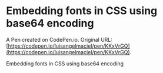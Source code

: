 # Embedding fonts in CSS using base64 encoding

A Pen created on CodePen.io. Original URL: [https://codepen.io/luisangelmaciel/pen/KKxVrGQ](https://codepen.io/luisangelmaciel/pen/KKxVrGQ).

Embedding fonts in CSS using base64 encoding